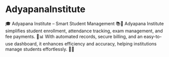# AdyapanaInstitute
🎓 Adyapana Institute – Smart Student Management 📚🏫  Adyapana Institute simplifies student enrollment, attendance tracking, exam management, and fee payments. 📝📊 With automated records, secure billing, and an easy-to-use dashboard, it enhances efficiency and accuracy, helping institutions manage students effortlessly. 🚀✅
